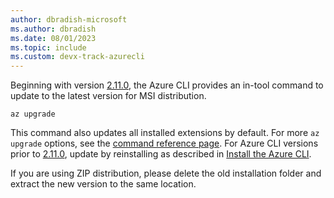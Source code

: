 ```yaml
---
author: dbradish-microsoft
ms.author: dbradish
ms.date: 08/01/2023
ms.topic: include
ms.custom: devx-track-azurecli
---
```

Beginning with version [2.11.0](/cli/azure/release-notes-azure-cli#august-25-2020), the Azure CLI provides an in-tool command to update to the latest version for MSI distribution.

```azurecli
az upgrade
```

This command also updates all installed extensions by default. For more `az upgrade` options, see the [command reference page](/cli/azure/reference-index#az_upgrade).  For Azure CLI versions prior to [2.11.0](/cli/azure/release-notes-azure-cli#august-25-2020), update by reinstalling as described in [Install the Azure CLI](../install-azure-cli.md).

If you are using ZIP distribution, please delete the old installation folder and extract the new version to the same location.